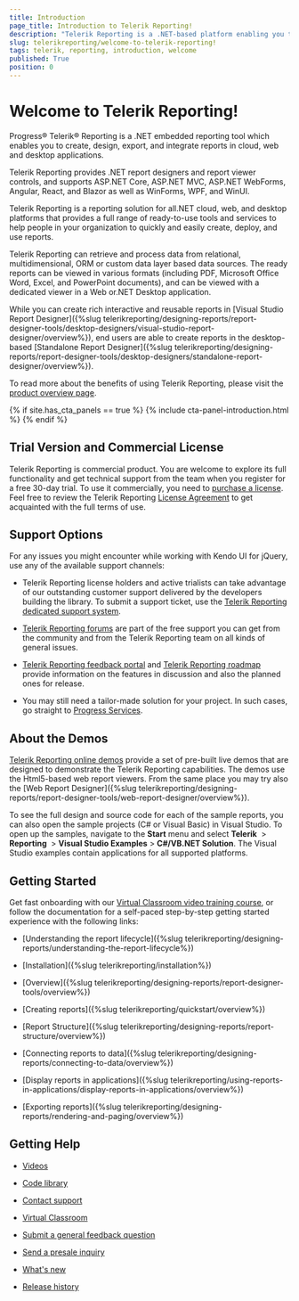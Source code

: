 ```yaml
---
title: Introduction
page_title: Introduction to Telerik Reporting! 
description: "Telerik Reporting is a .NET-based platform enabling you to create, design, export, and integrate reports in JavaScript, MVC, WebForms, Angular, React, and Blazor web applications, as well as in WinForms, WPF, WinUI desktop projects."
slug: telerikreporting/welcome-to-telerik-reporting!
tags: telerik, reporting, introduction, welcome
published: True
position: 0
---
```


# Welcome to Telerik Reporting!

Progress® Telerik® Reporting is a .NET embedded reporting tool which enables you to create, design, export, and integrate reports in cloud, web and desktop applications. 

Telerik Reporting provides .NET report designers and report viewer controls, and supports ASP.NET Core, ASP.NET MVC, ASP.NET WebForms, Angular, React, and Blazor as well as WinForms, WPF, and WinUI. 

Telerik Reporting is a reporting solution for all.NET cloud, web, and desktop platforms that provides a full range of ready-to-use tools and services to help people in your organization to quickly and easily create, deploy, and use reports.

Telerik Reporting can retrieve and process data from relational, multidimensional, ORM or custom data layer based data sources. The ready reports can be viewed in various formats (including PDF, Microsoft Office Word, Excel, and PowerPoint documents), and can be viewed with a dedicated viewer in a Web or.NET Desktop application. 

While you can create rich interactive and reusable reports in [Visual Studio Report Designer]({%slug telerikreporting/designing-reports/report-designer-tools/desktop-designers/visual-studio-report-designer/overview%}), end users are able to create reports in the desktop-based [Standalone Report Designer]({%slug telerikreporting/designing-reports/report-designer-tools/desktop-designers/standalone-report-designer/overview%}). 

To read more about the benefits of using Telerik Reporting, please visit the [product overview page](https://www.telerik.com/reporting). 



{% if site.has_cta_panels == true %}
{% include cta-panel-introduction.html %}
{% endif %}


## Trial Version and Commercial License

Telerik Reporting is commercial product. You are welcome to explore its full functionality and get technical support from the team when you register for a free 30-day trial. To use it commercially, you need to [purchase a license](https://www.telerik.com/purchase/individual/reporting.aspx). Feel free to review the Telerik Reporting [License Agreement](https://www.telerik.com/purchase/license-agreement/reporting-dlw-s) to get acquainted with the full terms of use. 

## Support Options

For any issues you might encounter while working with Kendo UI for jQuery, use any of the available support channels: 

* Telerik Reporting license holders and active trialists can take advantage of our outstanding customer support delivered by the developers building the library. To submit a support ticket, use the [Telerik Reporting dedicated support system](https://www.telerik.com/account/support-tickets/). 

* [Telerik Reporting forums](https://www.telerik.com/forums/reporting) are part of the free support you can get from the community and from the Telerik Reporting team on all kinds of general issues. 

* [Telerik Reporting feedback portal](https://feedback.telerik.com/reporting) and [Telerik Reporting roadmap](https://www.telerik.com/support/whats-new/reporting/roadmap) provide information on the features in discussion and also the planned ones for release. 

* You may still need a tailor-made solution for your project. In such cases, go straight to [Progress Services](https://www.progress.com/services). 

## About the Demos

[Telerik Reporting online demos](http://demos.telerik.com/reporting/home.aspx) provide a set of pre-built live demos that are designed to demonstrate the Telerik Reporting capabilities. The demos use the Html5-based web report viewers. From the same place you may try also the [Web Report Designer]({%slug telerikreporting/designing-reports/report-designer-tools/web-report-designer/overview%}).

To see the full design and source code for each of the sample reports, you can also open the sample projects (C# or Visual Basic) in Visual Studio. To open up the samples, navigate to the __Start__ menu and select __Telerik__  > __Reporting__  > __Visual Studio Examples__ > __C#/VB.NET Solution__. The Visual Studio examples contain applications for all supported platforms. 

## Getting Started

Get fast onboarding with our [Virtual Classroom video training course](https://learn.telerik.com/learn/course/38/Telerik%2520Reporting), or follow the documentation for a self-paced step-by-step getting started experience with the following links: 

* [Understanding the report lifecycle]({%slug telerikreporting/designing-reports/understanding-the-report-lifecycle%})

* [Installation]({%slug telerikreporting/installation%})

* [Overview]({%slug telerikreporting/designing-reports/report-designer-tools/overview%})

* [Creating reports]({%slug telerikreporting/quickstart/overview%})

* [Report Structure]({%slug telerikreporting/designing-reports/report-structure/overview%})

* [Connecting reports to data]({%slug telerikreporting/designing-reports/connecting-to-data/overview%})

* [Display reports in applications]({%slug telerikreporting/using-reports-in-applications/display-reports-in-applications/overview%})

* [Exporting reports]({%slug telerikreporting/designing-reports/rendering-and-paging/overview%})

## Getting Help

* [Videos](https://www.telerik.com/videos/reporting) 
  
* [Code library](https://www.telerik.com/support/code-library/reporting) 
  
* [Contact support](https://www.telerik.com/account/support-tickets) 
  
* [Virtual Classroom](https://learn.telerik.com/learn/course/internal/view/elearning/38/telerik-reporting) 
  
* [Submit a general feedback question](https://www.telerik.com/account/support-tickets/customer-service/) 
  
* [Send a presale inquiry](https://www.telerik.com/account/support-tickets/presales-inquiry) 
  
* [What's new](https://www.telerik.com/support/whats-new/reporting) 
  
* [Release history](https://www.telerik.com/support/whats-new/reporting/release-history) 
